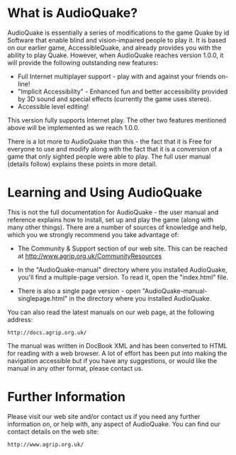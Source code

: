 What is AudioQuake?
====================

AudioQuake is essentially a series of modifications to the game Quake by id Software that enable blind and vision-impaired people to play it.  It is based on our earlier game, AccessibleQuake, and already provides you with the ability to play Quake.  However, when AudioQuake reaches version 1.0.0, it will provide the following outstanding new features:

* Full Internet multiplayer support - play with and against your friends on-line!
* "Implicit Accessibility" - Enhanced fun and better accessibility provided by 3D sound and special effects (currently the game uses stereo).
* Accessible level editing!

This version fully supports Internet play.  The other two features mentioned above will be implemented as we reach 1.0.0.

There is a lot more to AudioQuake than this - the fact that it is Free for everyone to use and modify along with the fact that it is a conversion of a game that only sighted people were able to play.  The full user manual (details follow) explains these points in more detail.


Learning and Using AudioQuake
==============================

This is not the full documentation for AudioQuake - the user manual and reference explains how to install, set up and play the game (along with many other things).  There are a number of sources of knowledge and help, which you we strongly recommend you take advantage of:

* The Community & Support section of our web site.  This can be reached at http://www.agrip.org.uk/CommunityResources

* In the "AudioQuake-manual" directory where you installed AudioQuake, you'll find a multiple-page version.  To read it, open the "index.html" file.

* There is also a single page version - open "AudioQuake-manual-singlepage.html" in the directory where you installed AudioQuake.

You can also read the latest manuals on our web page, at the following address:

    http://docs.agrip.org.uk/

The manual was written in DocBook XML and has been converted to HTML for reading with a web browser.  A lot of effort has been put into making the navigation accessible but if you have any suggestions, or would like the manual in any other format, please contact us.


Further Information
====================

Please visit our web site and/or contact us if you need any further information on, or help with, any aspect of AudioQuake.  You can find our contact details on the web site:

    http://www.agrip.org.uk/
